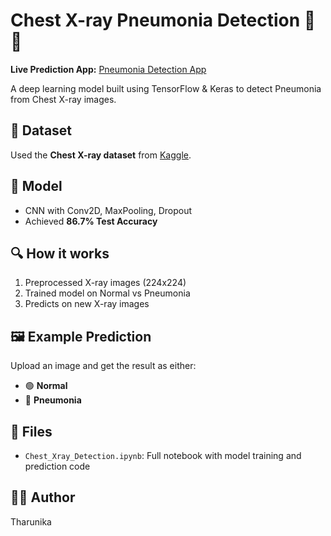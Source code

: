 # Chest X-ray Pneumonia Detection 🩻🤖

**Live Prediction App:** [Pneumonia Detection App](https://huggingface.co/spaces/THARUNIKA28/pneumonia-detection-app)

A deep learning model built using TensorFlow & Keras to detect Pneumonia from Chest X-ray images.

## 📁 Dataset
Used the **Chest X-ray dataset** from [Kaggle](https://tharunika28.github.io/Chest-Xray-Pneumonia-Detector/).

## 🚀 Model
- CNN with Conv2D, MaxPooling, Dropout
- Achieved **86.7% Test Accuracy**

## 🔍 How it works
1. Preprocessed X-ray images (224x224)
2. Trained model on Normal vs Pneumonia
3. Predicts on new X-ray images

## 🖼️ Example Prediction
Upload an image and get the result as either:
- 🟢 **Normal**
- 🔴 **Pneumonia**

## 📂 Files
- `Chest_Xray_Detection.ipynb`: Full notebook with model training and prediction code

## 🧑‍💻 Author
Tharunika
